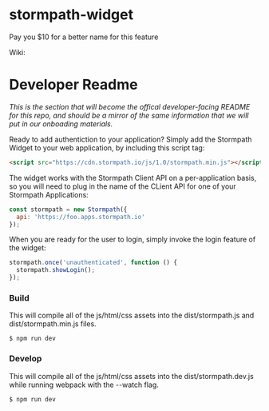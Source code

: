 # stormpath-widget

Pay you $10 for a better name for this feature

Wiki:

# Developer Readme

*This is the section that will become the offical developer-facing README for this repo, and should be a mirror of the same information that we will put in our onboading materials.*

Ready to add authentiction to your application?  Simply add the Stormpath Widget to your web application, by including this script tag:

```html
<script src="https://cdn.stormpath.io/js/1.0/stormpath.min.js"></script>
```

The widget works with the Stormpath Client API on a per-application basis, so you will need to plug in the name of the CLient API for one of your Stormpath Applications:

```javascript
const stormpath = new Stormpath({
  api: 'https://foo.apps.stormpath.io'
});
```

When you are ready for the user to login, simply invoke the login feature of the widget:

```javascript
stormpath.once('unauthenticated', function () {
  stormpath.showLogin();
});
```

### Build

This will compile all of the js/html/css assets into the dist/stormpath.js and dist/stormpath.min.js files.

```term
$ npm run dev
```

### Develop

This will compile all of the js/html/css assets into the dist/stormpath.dev.js while running webpack with the --watch flag.

```term
$ npm run dev
```